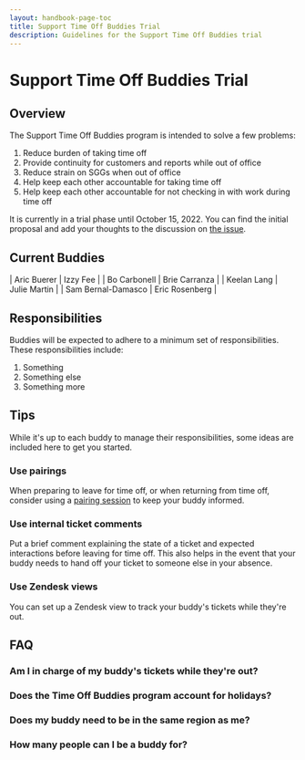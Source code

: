 ```yaml
---
layout: handbook-page-toc
title: Support Time Off Buddies Trial
description: Guidelines for the Support Time Off Buddies trial
---
```


# Support Time Off Buddies Trial

## Overview

The Support Time Off Buddies program is intended to solve a few problems:

1. Reduce burden of taking time off
1. Provide continuity for customers and reports while out of office
1. Reduce strain on SGGs when out of office
1. Help keep each other accountable for taking time off
1. Help keep each other accountable for not checking in with work during time off

It is currently in a trial phase until October 15, 2022. You can find the
initial proposal and add your thoughts to the discussion on
[the issue](https://gitlab.com/gitlab-com/support/support-team-meta/-/issues/4481).

## Current Buddies

| Aric Buerer        | Izzy Fee       |
| Bo Carbonell       | Brie Carranza  |
| Keelan Lang        | Julie Martin   |
| Sam Bernal-Damasco | Eric Rosenberg |

## Responsibilities

Buddies will be expected to adhere to a minimum set of responsibilities. These
responsibilities include:

1. Something
1. Something else
1. Something more

## Tips

While it's up to each buddy to manage their responsibilities, some ideas are
included here to get you started.

### Use pairings

When preparing to leave for time off, or when returning from time off, consider
using a [pairing session](https://gitlab.com/gitlab-com/support/support-pairing/)
to keep your buddy informed.

### Use internal ticket comments

Put a brief comment explaining the state of a ticket and expected interactions
before leaving for time off. This also helps in the event that your buddy needs
to hand off your ticket to someone else in your absence.

### Use Zendesk views

You can set up a Zendesk view to track your buddy's tickets while they're out.

## FAQ

### Am I in charge of my buddy's tickets while they're out?

### Does the Time Off Buddies program account for holidays?

### Does my buddy need to be in the same region as me?

### How many people can I be a buddy for?

